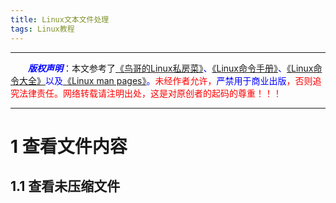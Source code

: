 ```yaml
---
title: Linux文本文件处理
tags: Linux教程
---
```


------

&emsp;&emsp;<font color=blue>**_版权声明_**</font>：本文参考了<font color=blue>[《鸟哥的Linux私房菜》](http://linux.vbird.org "点击跳转")、[《Linux命令手册》](http://linux.51yip.com "点击跳转")、[《Linux命令大全》](http://man.linuxde.net "点击跳转")以及[《Linux man pages》](https://linux.die.net/man/ "点击跳转")。</font><font color=red>未经作者允许，<font color=blue>严禁用于商业出版</font>，否则追究法律责任。网络转载请注明出处，这是对原创者的起码的尊重！！！</font>

------


# 1 查看文件内容
## 1.1 查看未压缩文件
<style 
### 1.1.1 `cat`
**命令**：cat [OPTION]... [FILE]...
**描述**：顺序将FILE输出到标准输出。没有FILE或FILE为-则读取标准输入。
**版本**：8.25
|短选项|长选项|描述|
|:---|:--|:--|
|-A|--show-all|等效于 -vET
|-b|--number-nonblank|列出行号，仅针对非空白行做行号显示，覆盖-n选项
|-e ||等效于 -vE
|-E|--show-ends|在每一行后添加\$
|-n|--number|显示行号
|-s|--squeeze-blank|当遇到有连续两行以上的空白行，就代换为一行的空白行
|-t||等效于 -vT
|-T|--show-tabs|以^I显示TAB字符
|-u||忽略该选项
|-v|--show-nonprinting|运用 ^ 和 M- 标记，除了 LFD 和 TAB 之外|
||--help|帮助
||--version|显示版本
|**更多信息**||<http://linux.51yip.com/search/> 和 man 手册|
|&emsp;&emsp;&emsp;&emsp;||<http://man.linuxde.net/>|


### 1.1.2 `tac`
**命令**：tac [OPTION]... [FILE]...
**描述**：按行逆序将FILE输出到标准输出。 没有FILE或FILE为-则读取标准输入。
**版本**：8.25
|短选项|长选项|描述|
|:--|:--|:--|
| -b|--before|将末尾的换行符显示在开始
| -r|--regex|将换行符解析为正则表达式|
| -s STRING|--separator=STRING|使用STRING代替\n作为换行符|
||--help|帮助
||--version|显示版本
|**更多信息**||<http://linux.51yip.com/search/> 和 man 手册|
|&emsp;&emsp;&emsp;&emsp;||<http://man.linuxde.net/>|

### 1.1.3 `nl`
**命令**： nl [OPTION]... [FILE]...
**描述**：将FILE输出到标准输出，并加上行号。
>|常用选项|作用|
|:----|--|
|-b STYLE|按照STYLE显示行号，a全部显示行号，t空行不显示行号，n不显示行号，pBRE含有正则表达式BRE匹配的行显示行号|
|-n FORMAT|根据FORMAT设置行号样式，ln向左对齐，前面不加零补位，rn 向右对齐，前面不加零补位，rz 向右对齐，前面加零补位
|-w NUMBER|设置行号的位数
|**更多信息**||<http://linux.51yip.com/search/nl> 和 man 手册|
|&emsp;&emsp;&emsp;&emsp;&emsp;&emsp;||<http://man.linuxde.net/nl>|

### 1.1.4 `more`
**命令**：more [options] file...
**描述**：将FILE按页输出到标准输出。
|常用选项|作用|
|:----|--|
|-d |提示使用者，在画面下方显示 [Press space to continue, 'q' to quit.] ，如果使用者按错键，则会显示 [Press 'h' for instructions.] 而不是 '哔' 声
|-s  | 当遇到有连续两行以上的空白行，就代换为一行的空白行 
|-number|一页可显示的行数 
| +number|从第 num 行开始显示
| +/string|在每个文档显示前搜寻该字串（pattern），然后从该字串之后开始显示
|**更多信息**|<http://linux.51yip.com/search/more> 和 man 手册|
|&emsp;&emsp;&emsp;&emsp;|<http://man.linuxde.net/more>|

|常用交互命令|作用|
|:----|--|             
|h or ? | 显示帮助
| SPACE |显示接下来的k行，默认一屏 
| z|显示接下来的k，默认一屏，若有参数则按照参数
| RETURN| 向下滚动k行，默认1行，若有参数则按照参数
|d or ^D | 滚动k行，默认为当前滚动值， 初始为11，若有参数则按照参数
|q or Q |退出
| s  | 向后跳过接下来的k行，默认为1 
| f   | 向后跳过接下来的k屏，默认为1  
|b or ^B  | 向前跳过k屏，默认为1 ，不能用于管道
| ' |  去上一次搜索开始的地方
|=   | 显示当前行号
|/pattern |查找第k个与正则表达式匹配的内容，默认为1
| n   |搜索上次正则表达式的第k次出现。 默认为1。
|!command |调用Shell，并执行命令
|:!command|调用Shell，并执行命令
| v |根据环境变量 VISUAL或EDITOR启动编辑器，如果没有设置则启用vi
| ^L | 重绘屏幕。
|:n  | 跳转到第k行，默认为1,
| :p |  跳转到第k个前面的文件，默认为1,
|:f  | 显示当前文件名和行号
| .  |   重复上一个命令
|**更多信息**|<http://linux.51yip.com/search/more> 和 man 手册|
|&emsp;&emsp;&emsp;&emsp;|<http://man.linuxde.net/more>|

### 1.1.5 `less`
**命令**：less [options] file...
**描述**：将FILE按页输出到标准输出。
>|常用选项|无|
|:----|--|
|**更多信息**|<http://linux.51yip.com/search/less> 和 man 手册|
|&emsp;&emsp;&emsp;&emsp;|<http://man.linuxde.net/less>|


>|常用交互命令|作用|
|:----|--|  
|  空格键 |向下翻动一页；
|  [pagedown]|向下翻动一页；
|  [pageup] |向上翻动一页；
|  /字符串 |向下搜寻『字符串』的功能；
|  ?字符串 |向上搜寻『字符串』的功能；
|  n |重复前一个搜寻 (与 / 或 ? 有关！)
|  N |反向的重复前一个搜寻 (与 / 或 ? 有关！)
|  g |前进到这个资料的第一行去；
|  G |前进到这个数据的最后一行去 (注意大小写)；
|  q |离开 less 这个程序；
|**更多信息**|<http://linux.51yip.com/search/less> 和 man 手册|
|&emsp;&emsp;&emsp;&emsp;|<http://man.linuxde.net/less>|

### 1.1.6 `head`
**命令**：head [OPTION]... [FILE]...
**描述**：默认将每个FILE的前10行输出到标准输出。
>|常用选项|作用|
|:----|--|
|-c [-]NUM|输出每个文件的前NUM字节，如果带有-，则输出除最后NUM字节以外的所有内容，NUM可以有前缀单位，如KB，GB
|-n [-]NUM|输出每个文件的前NUM行，如果带有-，则输出除最后NUM行以外的所有内容，NUM可以有前缀单位，如K，G
|**更多信息**|<http://linux.51yip.com/search/head> 和 man 手册|
|&emsp;&emsp;&emsp;&emsp;&emsp;|<http://man.linuxde.net/head>|

### 1.1.7 `tail`
**命令**：tail [OPTION]... [FILE]...
**描述**：默认将每个FILE的后10行输出到标准输出。
>|常用选项|作用|
|:----|--|
|-c [+]NUM|输出每个文件的后NUM字节，如果带有+，则输出除前NUM字节以外的所有内容，NUM可以有前缀单位，如KB
|-n [+]NUM|输出每个文件的后NUM行，如果带有+，则输出除前NUM行以外的所有内容，NUM可以有前缀单位，如K
|--pid=PID|与-f联用，当指定的进程号的进程终止后，自动退出tail命令
|**更多信息**|<http://linux.51yip.com/search/tail> 和 man 手册|
|&emsp;&emsp;&emsp;&emsp;&emsp;|<http://man.linuxde.net/tail>| 


### 1.1.8 `od`
**命令**：od [OPTION]... [FILE]...
&emsp;&emsp;&emsp;od [-abcdfilosx]... [FILE] [[+]OFFSET[.][b]]
&emsp;&emsp;&emsp;od --traditional [OPTION]... [FILE] [[+]OFFSET[.][b] [+][LABEL][.][b]]
**描述**：查看非纯文本文档。
>|常用选项&emsp;|作用|
|:----|--|
|-t TYPE |a 利用默认的字符来输出；c 使用 ASCII 字符来输出;d[size]利用十进制来输出数据，每个整数占用 size bytes ；f[size] 利用浮点数来输出数据，每个数占用 size bytes ；o[size] 利用八进制来输出数据，每个整数占用 size bytes ；x[size] 利用十六进制来输出数据，每个整数占用 size bytes ；
|**更多信息**|<http://linux.51yip.com/search/od> 和 man 手册|
|&emsp;&emsp;&emsp;&emsp;|<http://man.linuxde.net/od>|

## 1.2 查看压缩文件

### 1.2.1 查看压缩文件——`zcat`、`bzcat`、`xzcat`
**命令**：zcat [ -fhLV ] [ name ...  ]

**描述**：等同于`压缩工具 -d -c`。不解压文件查看文件内容。
> |常用选项|作用|备注|
|:--|--|:--:
|-c|将压缩的数据输出到屏幕上
|-d|解压缩；默认选项
|-f| 目标存在时覆盖，或原文件是符号链接|
|-k|不删除原文件|
|-q|不显示警告信息
|-t|检验一个压缩文件的一致
|-v|压缩时显示相关信息
|-z|压缩|
|-#|#为压缩等级，1-9，默认6
|-l|查看压缩文件的压缩比列等信息|bzcat不支持|
|-r|递归压缩或解压目录中的每个文件，但不是打包|仅zcat支持|
|-s|使用小内存|仅bzcat支持|
|-S SUF|添加后缀SUF|仅zcat支持|
|-e|极限模式|仅xzcat支持|
|**更多信息**|<http://linux.51yip.com/search/zcat> |
|&emsp;&emsp;&emsp;&emsp;|<http://man.linuxde.net/zcat>|
||<http://linux.51yip.com/search/bzcat>|
|&emsp;&emsp;&emsp;&emsp;|<http://man.linuxde.net/bzcat>|
||<http://linux.51yip.com/search/xzcat> |
|&emsp;&emsp;&emsp;&emsp;|<http://man.linuxde.net/xzcat>|
||man 手册|

### 1.2.2 查看压缩文件——`zmore`、`bzmore` `xzmore`
**命令**：zmore  [file...]
&emsp;&emsp;&emsp;bzmore  [file...]
&emsp;&emsp;&emsp;xzmore  [file...]
**描述**：查看压缩文件，但只能向后查看。
> |常用选项|无|
|:--|--|
|**更多信息**|<http://linux.51yip.com/search/zmore> |
|&emsp;&emsp;&emsp;&emsp;|<http://man.linuxde.net/zmore>|
||<http://linux.51yip.com/search/bzmore>|
|&emsp;&emsp;&emsp;&emsp;|<http://man.linuxde.net/bzmore>|
||<http://linux.51yip.com/search/xzmore> |
|&emsp;&emsp;&emsp;&emsp;|<http://man.linuxde.net/xzmore>|
||man 手册|

### 1.2.3 查看压缩文件——`zless`、`bzless` `xzless`
**命令**：zless  [file...]
&emsp;&emsp;&emsp;bzless  [file...]
&emsp;&emsp;&emsp;xzless  [file...]
**描述**：查看压缩文件，可以向前向后查看。
> |常用选项|无|
|:--|--|
|**更多信息**|<http://linux.51yip.com/search/zless> |
|&emsp;&emsp;&emsp;&emsp;|<http://man.linuxde.net/zless>|
||<http://linux.51yip.com/search/bzless>|
|&emsp;&emsp;&emsp;&emsp;|<http://man.linuxde.net/bzless>|
||<http://linux.51yip.com/search/xzless> |
|&emsp;&emsp;&emsp;&emsp;|<http://man.linuxde.net/xzless>|
||man 手册|








# 2 查看两个文件的差异
## 2.1 查看两个普通文件的差异——`diff`
**命令**：diff [-bBi]  file1 file2
**描述**：将file1与file2按行比较，以查看两个文件的差异。
> |常用选项|作用|
|:--|--|
|-b|忽略空白的差异。
|-B|忽略空白行的差异|
|-i|忽略大小写的差异
|**更多信息**|<http://linux.51yip.com/search/diff> 和 man 手册|
|&emsp;&emsp;&emsp;&emsp;|<http://man.linuxde.net/diff>|

## 2.2 查看两个压缩文件差异——`zdiff`、`bzdiff`、`xzdiff`
**命令**：zdiff [ diff_options ] file1 [ file2 ]
&emsp;&emsp;&emsp;bzdiff [ diff_options ] file1 [ file2 ]
&emsp;&emsp;&emsp;xzdiff [ diff_options ] file1 [ file2 ]
**描述**：*Zdiff用于在压缩文件上调用diff程序。指定的所有选项都直接传递给diff。如果只指定file1，则将其与file1.gz的未压缩内容进行比较。如果指定了两个文件，则它们的内容（如果需要则先解压）会被传送到diff。输入文件不会被修改。 diff的退出状态将被保留。
> |常用选项|无|
|:--|--|
|**更多信息**|<http://linux.51yip.com/search/diff> 和 man 手册|
|&emsp;&emsp;&emsp;&emsp;|<http://man.linuxde.net/diff>|



# 3 比较两个文件是否相同
## 3.1 比较两个普通文件是否相同——`cmp`

**命令**：cmp [-s]  file1 file2
**描述**：将file1与file2按字节比较，以查看两个文件的差异。
> |常用选项|作用|
|:--|--|
|-s|将所有的不同的字节都列出来。因为cmp预设仅会输出第一个发现的不同点。
|**更多信息**|<http://linux.51yip.com/search/cmp> 和 man 手册|
|&emsp;&emsp;&emsp;&emsp;|<http://man.linuxde.net/cmp>|


## 3.2 比较两个压缩文件是否相同——`zcmp`、`bzcmp`、`xzcmp`
**命令**：zcmp [ cmp_options ] file1 [ file2 ]
&emsp;&emsp;&emsp;bzcmp [ cmp_options ] file1 [ file2 ]
&emsp;&emsp;&emsp;xzcmp [ cmp_options ] file1 [ file2 ]
**描述**：*cmp用于在压缩文件上调用cmp程序。指定的所有选项都直接传递给cmp。如果只指定file1，则将其与file1.gz的未压缩内容进行比较。如果指定了两个文件，则它们的内容（如果需要则先解压）会被传送到cmp。输入文件不会被修改。 cmp的退出状态将被保留。只显示第一个不同字节
> |常用选项|作用|
|:--|--|
|-b|显示不同的字节|
|-i skip|输入的文件都跳过前skip字节
|-i skip1:skip2|第一个文件跳过skip1字节，第二个文件跳过skip2字节
|-l|显示所有不同字节的，行号和ascii
|-n limt|只比较前limt字节
|**更多信息**|<http://linux.51yip.com/search/cmp> 和 man 手册|
|&emsp;&emsp;&emsp;&emsp;|<http://man.linuxde.net/cmp>|


# 4 搜索文件内容
## 4.1 搜索普通文件内容——`grep`、`fgrep`、`egrep`
**命令**：grep [-acinv] [-e] [-EF][ --color=auto] 'PATTERN' filename 
&emsp;&emsp;&emsp;fgrep [-acinv] [-e] [-E][ --color=auto] 'PATTERN' filename 
&emsp;&emsp;&emsp;egrep [-acinv] [-e] [-F][ --color=auto] 'PATTERN' filename 
**描述**：取出含有PATTERN的行。

>|常用选项|	作用|
|--|--|
|-a|	将 binary 文件以 text 文件的方式搜寻数据
|-c	|计算找到 '搜寻字符串' 的次数
|-i	|忽略大小写的不同，所以大小写视为相同
|-n|	顺便输出行号
|-v	|反向选择，亦即显示出没有 '搜寻字符串' 内容的行！
|-e|	使用正则表达式
|-E	|使用扩展正则表达式，等同于egrep
|-F	|将PATTER解释为字符串，而不是正则表达式，等同于fgrep
|更多信息|	<<http://linux.51yip.com/search/grep> 和 man 手册
|&emsp;&emsp;&emsp;&emsp;|	<<http://man.linuxde.net/grep>
||<<http://linux.51yip.com/search/fgrep> 和 man 手册
|&emsp;&emsp;&emsp;&emsp;|	<<http://man.linuxde.net/fgrep>
||<<http://linux.51yip.com/search/egrep> 和 man 手册
|&emsp;&emsp;&emsp;&emsp;|	<<http://man.linuxde.net/egrep>
## 4.2 搜索压缩文件内容
### 4.2.1 `zgrep`、`bzgrep`、`xzgrep`
**命令**：zgrep [ grep_options ] [ -e ] pattern filename...
&emsp;&emsp;&emsp;bzgrep [ grep_options ] [ -e ] pattern filename...
&emsp;&emsp;&emsp;xzgrep [ grep_options ] [ -e ] pattern filename...
**描述**：\*Zgrep用于在通过gzip压缩的文件上调用grep。选项 -[drRzZ] | --di\* | --exc* | --inc\* | --rec* | --nu\*导致 zgrep以错误代码终止。所有其他选项直接传递给grep。如果没有输入文件就读取标准输入。
> |常用选项|无|
|:--|--|
|**更多信息**|<http://linux.51yip.com/search/grep> 和 man 手册|
|&emsp;&emsp;&emsp;&emsp;|<http://man.linuxde.net/grep>|

### 4.2.2 `zegrep`、`bzegrep`、`xzegrep`
**命令**：zegrep [ grep_options ] pattern filename...
&emsp;&emsp;&emsp;bzegrep [ grep_options ] pattern filename...
&emsp;&emsp;&emsp;xzegrep [ grep_options ] pattern filename...
**描述**：*Zegrep等同于*zgrep -E，使用扩展的正则表达式对文本进行搜索。
> |常用选项|无|
|:--|--|
|**更多信息**|<http://linux.51yip.com/search/egrep> 和 man 手册|
|&emsp;&emsp;&emsp;&emsp;|<http://man.linuxde.net/egrep>|

### 4.2.3 `zfgrep`、`bzfgrep`、`xzfgrep`
**命令**：zfgrep [ grep_options ] pattern filename...
&emsp;&emsp;&emsp;bzfgrep [ grep_options ] pattern filename...
&emsp;&emsp;&emsp;xzfgrep [ grep_options ] pattern filename...
**描述**：*Zfgrep等同于*zgrep -F，利用固定的字符串来对文本进行搜索，但不支持正则表达式的引用，所以此命令的执行速度也最快。
> |常用选项|无|
|:--|--|
|**更多信息**|<http://linux.51yip.com/search/fgrep> 和 man 手册|
|&emsp;&emsp;&emsp;&emsp;|<http://man.linuxde.net/fgrep>|





---

***<font color=blue>版权声明</font>***：*本文章参考了<font color=blue >**[《鸟哥的Linux私房菜》](http://linux.vbird.org "点击跳转")、[《Linux命令手册》](http://linux.51yip.com "点击跳转")、[《Linux命令大全》](http://man.linuxde.net "点击跳转")以及[《Linux man pages》](https://linux.die.net/man/ "点击跳转")。**</font><font color=red>未经作者允许，**<font color=blue>严禁用于商业出版</font>**，否则追究法律责任。网络转载请注明出处，这是对原创者的起码的尊重！！！*</font>

---


# 5 文本处理工具——`sed`
**命令**：sed [options] ' [n1[,n2]]动作' file(s)
&emsp;&emsp;&emsp;sed [options] -f scriptfile file(s)
**描述**：文本处理。
> |常用选项|作用|
|:--|--|
|-n| 使用安静(silent)模式。在一般 sed 的用法中，所有来自 STDIN 的数据一般都会被列出到屏幕上。但如果加上 -n 参数后，则只有经过 sed 特殊处理的那一行(或者动作)才会被列出来。
|-e|直接在命令行模式上进行 sed 的动作编辑；
|-f| -f  scriptfile 可以执行  scriptfile 内的 sed 动作；
|-r|sed 的动作支持的是延伸型正规表示法的语法。(预设是基础正规表示法语法)
|-i|直接修改文件内容，而不是由屏幕输出。
|n1, n2 |不一定会存在，表示要处理的文本范围。
|动作||
|a|新增， a 的后面可以接字符串，而这些字符串会在新的一行出现(目前的下一行)～
|c|替换， c 的后面可以接字符串，这些字符串可以取代 n1,n2 之间的行！
|d|删除，因为是删除啊，所以 d 后面通常不接任何咚咚；
|i|插入， i 的后面可以接字符串，而这些字符串会在新的一行出现(目前的上一行)；
|p|打印，亦即将某个选择的数据印出。通常 p 会与参数 sed -n 一起运作～
|s| 替换，可以直接进行取代的工作！通常这个s的动作可以搭配正规表示法！例如 1,20s/old/new/g 
|**更多信息**|<http://linux.51yip.com/search/sed> 和 man 手册|
|&emsp;&emsp;&emsp;&emsp;|<http://man.linuxde.net/sed>|



# 6 文本处理工具——`awk`

**命令**：awk '条件1{动作1 } 条件2{动作2}...' filename
**描述**：文本处理。awk主要是处理每一行的字段内的数据，而默认的字段的分隔符为 "空格键" 或 "[tab]键"。若动作需要多个命令辅助时可用分号隔开。awk支持逻辑运算符<、<=、=、!=、>、>=。
|变量名称|作用|
|--|--|
|\$0|整行数据|
|\$n|n为大于0的整数，代表当前行的第n个字段的内容|、
|NF |每一行 (\$0) 拥有的字段总数|
|NR |目前 awk 所处理的是第几行数据
|FS| 目前的分隔字符，默认是空格键
|**更多信息**|<http://linux.51yip.com/search/awk> 和 man 手册|
|&emsp;&emsp;&emsp;&emsp;|<http://man.linuxde.net/awk>|

# 7 文件打印准备——`pr`
**命令**：pr [OPTION]... [FILE]...
**描述**：pr命令用来将文本文件转换成适合打印的格式，它可以把较大的文件分割成多个页面进行打印，并为每个页面添加标题。
> |常用选项|作用|
|:--|--|
|-h<标题>|为页指定标题；
|-l<行数>|指定每页的行数。
|**更多信息**|<http://linux.51yip.com/search/pr> 和 man 手册|
|&emsp;&emsp;&emsp;&emsp;|<http://man.linuxde.net/pr>|


# 8 格式化打印——`printf`
**命令**：printf '打印格式 '  实际内容
**描述**：格式化输出。
> |格式参数|作用|
|:--|--|
|\a| 警告声音输出
|\b| 退格键(backspace)
|\f |清除屏幕 (form feed)
|\n| 输出新的一行
|\r| 亦即 Enter 按键
|\t |水平的 [tab] 按键
|\v |垂直的 [tab] 按键
|\xNN |NN 为两位数的数字，可以转换数字成为字符。
|%ns| 那个 n 是数字， s 代表 string ，亦即多少个字符；
|%ni| 那个 n 是数字， i 代表 integer ，亦即多少整数字数；
|%N.nf| 那个 n 与 N 都是数字， f 代表 floating (浮点)，如果有小数字数，假设我共要十个位数，但小数点有两位，即为 %10.2f 啰！
|**更多信息**|<http://linux.51yip.com/search/printf> 和 man 手册|
|&emsp;&emsp;&emsp;&emsp;|<http://man.linuxde.net/printf>|

# 9 选取行中指定内容——`cut`
**命令**：cut -d [-s] 'delimiter' -f 范围 
&emsp;&emsp;&emsp;cut -c|b 范围 
**描述**：从输入数据的每一行中取出指定的数据。

>|常用选项|	作用|
|--|
|-d	|设置用来将输入数据截断为几段的单个字符
|-s	|不显示不包含分隔符的行
|-f	|以段为单位
|-c	|以字符为单位
|-b	|以字节为单位
|选取范围|	
|n1,n2,...|	显示n1,n2,...字节/字符/段
|[n]-[m]|	显示n-m字节/字符/段,n缺省为1，m缺省为最后一行行号
|更多信息|	<<http://linux.51yip.com/search/cut> 和 man 手册
|&emsp;&emsp;&emsp;&emsp;|	<<http://man.linuxde.net/cut>



# 10 排序——`sort`
**命令**：sort [-fbMnrtuk] [file or stdin] 
**描述**：排序。

>|常用选项|	作用|
|--|--|
|-f|	忽略大小写的差异，例如 A 与 a 视为编码相同；
|-b|	忽略最前面的空格符部分；
|-M|	以月份的名字来排序，例如 JAN, DEC 等等的排序方法；
|-n	|使用『纯数字』进行排序(默认是以文字型态来排序的)；
|-r|	反向排序；
|-u	|就是 uniq ，相同的数据中，仅出现一行代表；
|-t|	分隔符，预设是用 [tab] 键来分隔；
|-k|	用哪个区间 (field) 来进行排序
|-o|	输入文件
|更多信息|<<http://linux.51yip.com/search/sort> 和 man 手册
|&emsp;&emsp;&emsp;&emsp;|	<<http://man.linuxde.net/sort>

# 11 过滤重复行——`uniq`
**命令**：uniq [-cdiu] [-fsw n] input [output] 
**描述**：用于报告或忽略文件中的连续的重复行。

>|常用选项|	作用|
|--|--|
|-c|	显示每行重复次数
|-d|	只显示重复行
|-f|	跳过哪几段
|-i	|忽略大小写
|-s	|不比较每行的前n个字符
|-u	|只显示唯一行
|-w	|最多比较N个字符
|更多信息|	<<http://linux.51yip.com/search/uniq> 和 man 手册
|&emsp;&emsp;&emsp;&emsp;|	<<http://man.linuxde.net/uniq>

# 12 统计文件的字数——`wc`
**命令**：wc [-cmlLw] file... 
**描述**：计算文件行数、词数、字节数。

>|常用选项|	作用|
|--|--|
|-c	|显示字节数
|-m	|显示字符数
|-l	|显示行数
|-L	|显示最大宽度
|-w	|显示词数
|更多信息|	<<http://linux.51yip.com/search/wc> 和 man 手册
|&emsp;&emsp;&emsp;&emsp;|	<<http://man.linuxde.net/wc>

#13 字符替换、去重、删除——`tr`
**命令**：tr [-cdst] SET1 [SET2] 
**描述**：对来自标准输入的字符进行替换、去重、删除。

>|常用选项|	作用|
|--|--|
|-c|	使用SET1的补集
|-d|	删除 SET1 ；
|-s|	把连续重复的字符以SET1中的单个字符表示
|-t|	先删除第一字符集较第二字符集多出的字符。
|更多信息|	<http://linux.51yip.com/search/tr> 和 man 手册
|&emsp;&emsp;&emsp;&emsp;|	<http://man.linuxde.net/tr>

# 14 过滤控制字符——`col`
**命令**：col [-bfhpx] [-l num] 
**描述**：过滤控制字符。

>|常用选项|	作用|
|--|--|
|-b| 不输出任何退格符,在每列的位置上只打印最后写的那个字符.
|-h|	输出TAB符而不是空格
|-x	输出空格来代替TAB符
|-l| num	设置缓冲行数
|更多信息|	<http://linux.51yip.com/search/col> 和 man 手册
|&emsp;&emsp;&emsp;&emsp;|	<http://man.linuxde.net/col>


# 15 合并相同行——`join`
**命令**：join [OPTION]... FILE1 FILE2 
**描述**：将文件1和文件2中指定数据相同的行合并为一行，且将相同字段放在第一个。

>|常用选项|	作用|
|--|--|
|-t delimiter|	设置分隔字符，默认为空格
|-i|	忽略大小写的差异；
|-1 FIELD|	设置第一个文件用于比较的字段，默认1
|-2 FIELD|	设置第二个文件用于比较的字段，默认1
|更多信息|	<http://linux.51yip.com/search/join> 和 man 手册
|&emsp;&emsp;&emsp;&emsp;&emsp;&emsp;|	<http://man.linuxde.net/join>

# 16 合并对应行——`paste`
**命令**：paste [-ds ] FILE1 FILE2 
**描述**：将两行贴在一起，且中间以 TAB 键隔开。

>|常用选项|	作用|
|--|--|
|-d|	设置分隔符，默认为TAB
|-s|	粘贴一个文件而不是对应行并删除换行符
|更多信息|	<http://linux.51yip.com/search/paste> 和 man 手册
|&emsp;&emsp;&emsp;&emsp;&emsp;&emsp;|	<http://man.linuxde.net/paste>

# 17 将TAB转为空格——`expand`
**命令**：expand [-t n] FILE... 
**描述**：将TAB转为空格。

>|常用选项|	作用|
|--|--|
|-t n|	一个tab转为n个空格，缺省为8
|更多信息|	<http://linux.51yip.com/search/expand> 和 man 手册
|&emsp;&emsp;&emsp;&emsp;&emsp;&emsp;|	<http://man.linuxde.net/expand>







------

&emsp;&emsp;<font color=blue>**_版权声明_**</font>：本文参考了<font color=blue>[《鸟哥的Linux私房菜》](http://linux.vbird.org "点击跳转")、[《Linux命令手册》](http://linux.51yip.com "点击跳转")、[《Linux命令大全》](http://man.linuxde.net "点击跳转")以及[《Linux man pages》](https://linux.die.net/man/ "点击跳转")。</font><font color=red>未经作者允许，<font color=blue>严禁用于商业出版</font>，否则追究法律责任。网络转载请注明出处，这是对原创者的起码的尊重！！！</font>

------
